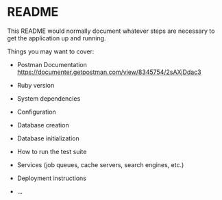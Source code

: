 # README

This README would normally document whatever steps are necessary to get the
application up and running.

Things you may want to cover:

* Postman Documentation
https://documenter.getpostman.com/view/8345754/2sAXjDdac3

* Ruby version

* System dependencies

* Configuration

* Database creation

* Database initialization

* How to run the test suite

* Services (job queues, cache servers, search engines, etc.)

* Deployment instructions

* ...

